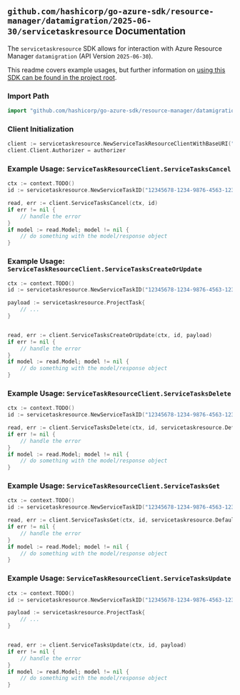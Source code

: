 
## `github.com/hashicorp/go-azure-sdk/resource-manager/datamigration/2025-06-30/servicetaskresource` Documentation

The `servicetaskresource` SDK allows for interaction with Azure Resource Manager `datamigration` (API Version `2025-06-30`).

This readme covers example usages, but further information on [using this SDK can be found in the project root](https://github.com/hashicorp/go-azure-sdk/tree/main/docs).

### Import Path

```go
import "github.com/hashicorp/go-azure-sdk/resource-manager/datamigration/2025-06-30/servicetaskresource"
```


### Client Initialization

```go
client := servicetaskresource.NewServiceTaskResourceClientWithBaseURI("https://management.azure.com")
client.Client.Authorizer = authorizer
```


### Example Usage: `ServiceTaskResourceClient.ServiceTasksCancel`

```go
ctx := context.TODO()
id := servicetaskresource.NewServiceTaskID("12345678-1234-9876-4563-123456789012", "resourceGroupName", "serviceName", "serviceTaskName")

read, err := client.ServiceTasksCancel(ctx, id)
if err != nil {
	// handle the error
}
if model := read.Model; model != nil {
	// do something with the model/response object
}
```


### Example Usage: `ServiceTaskResourceClient.ServiceTasksCreateOrUpdate`

```go
ctx := context.TODO()
id := servicetaskresource.NewServiceTaskID("12345678-1234-9876-4563-123456789012", "resourceGroupName", "serviceName", "serviceTaskName")

payload := servicetaskresource.ProjectTask{
	// ...
}


read, err := client.ServiceTasksCreateOrUpdate(ctx, id, payload)
if err != nil {
	// handle the error
}
if model := read.Model; model != nil {
	// do something with the model/response object
}
```


### Example Usage: `ServiceTaskResourceClient.ServiceTasksDelete`

```go
ctx := context.TODO()
id := servicetaskresource.NewServiceTaskID("12345678-1234-9876-4563-123456789012", "resourceGroupName", "serviceName", "serviceTaskName")

read, err := client.ServiceTasksDelete(ctx, id, servicetaskresource.DefaultServiceTasksDeleteOperationOptions())
if err != nil {
	// handle the error
}
if model := read.Model; model != nil {
	// do something with the model/response object
}
```


### Example Usage: `ServiceTaskResourceClient.ServiceTasksGet`

```go
ctx := context.TODO()
id := servicetaskresource.NewServiceTaskID("12345678-1234-9876-4563-123456789012", "resourceGroupName", "serviceName", "serviceTaskName")

read, err := client.ServiceTasksGet(ctx, id, servicetaskresource.DefaultServiceTasksGetOperationOptions())
if err != nil {
	// handle the error
}
if model := read.Model; model != nil {
	// do something with the model/response object
}
```


### Example Usage: `ServiceTaskResourceClient.ServiceTasksUpdate`

```go
ctx := context.TODO()
id := servicetaskresource.NewServiceTaskID("12345678-1234-9876-4563-123456789012", "resourceGroupName", "serviceName", "serviceTaskName")

payload := servicetaskresource.ProjectTask{
	// ...
}


read, err := client.ServiceTasksUpdate(ctx, id, payload)
if err != nil {
	// handle the error
}
if model := read.Model; model != nil {
	// do something with the model/response object
}
```
